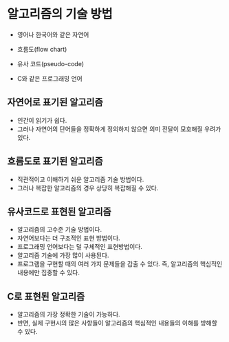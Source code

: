 # 알고리즘의 기술 방법

- 영어나 한국어와 같은 자연어

- 흐름도(flow chart)

- 유사 코드(pseudo-code)

- C와 같은 프로그래밍 언어


## 자연어로 표기된 알고리즘

- 인간이 읽기가 쉽다.
- 그러나 자연어의 단어들을 정확하게 정의하지 않으면 의미 전달이 모호해질 우려가 있다.


## 흐름도로 표기된 알고리즘

- 직관적이고 이해하기 쉬운 알고리즘 기술 방법이다.
- 그러나 복잡한 알고리즘의 경우 상당히 복잡해질 수 있다.


## 유사코드로 표현된 알고리즘

- 알고리즘의 고수준 기술 방법이다.
- 자연어보다는 더 구조적인 표현 방법이다.
- 프로그래밍 언어보다는 덜 구체적인 표현방법이다.
- 알고리즘 기술에 가장 많이 사용된다.
- 프로그램을 구현할 때의 여러 가지 문제들을 감출 수 있다. 즉, 알고리즘의 핵심적인 내용에만 집중할 수 있다.


## C로 표현된 알고리즘

- 알고리즘의 가장 정확한 기술이 가능하다.
- 반면, 실제 구현시의 많은 사항들이 알고리즘의 핵심적인 내용들의 이해를 방해할 수 있다.

